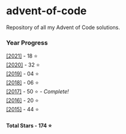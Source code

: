 # advent-of-code
 Repository of all my Advent of Code solutions.
### Year Progress
 [[2021]](2021) - 18 :star:  
 [[2020]](2020) - 32 :star:  
 [[2019]](2019) - 04 :star:  
 [[2018]](2018) - 06 :star:  
 [[2017]](2017) - 50 :star: - *Complete!*  
 [[2016]](2016) - 20 :star:  
 [[2015]](2015) - 44 :star:  

#### Total Stars - 174 :star:

